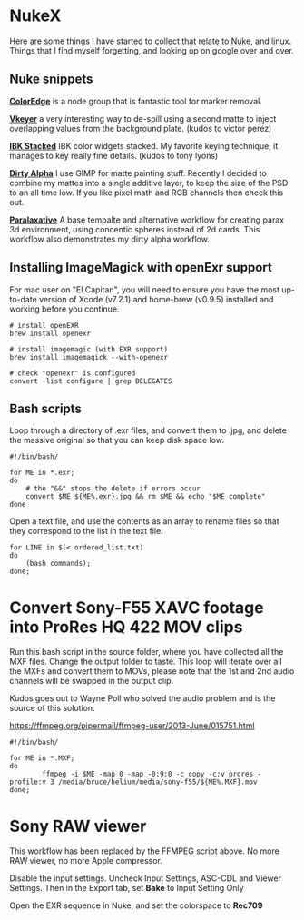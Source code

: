 # NukeX

Here are some things I have started to collect that relate to Nuke, and linux. Things that I find myself forgetting, and looking up on google over and over.

## Nuke snippets

**[ColorEdge](ColorEdge.txt)** is a node group that is fantastic tool for marker removal.

**[Vkeyer](vkeyer.txt)** a very interesting way to de-spill using a second matte to inject overlapping values from the background plate. (kudos to victor perez)

**[IBK Stacked](IBKStackedV1.txt)** IBK color widgets stacked. My favorite keying technique, it manages to key really fine details. (kudos to tony lyons)

**[Dirty Alpha](dirtyAlphaWorkflowV1.md)** I use GIMP for matte painting stuff. Recently I decided to combine my mattes into a single additive layer, to keep the size of the PSD to an all time low. If you like pixel math and RGB channels then check this out. 

**[Paralaxative](paralaxativeV1.txt)** A base tempalte and alternative workflow for creating parax 3d environment, using concentic spheres instead of 2d cards. This workflow also demonstrates my dirty alpha workflow.

## Installing ImageMagick with openExr support

For mac user on "El Capitan", you will need to ensure you have the most up-to-date version of Xcode (v7.2.1) and home-brew (v0.9.5) installed and working before you continue.

	# install openEXR
	brew install openexr

	# install imagemagic (with EXR support)
	brew install imagemagick --with-openexr

	# check "openexr" is configured
	convert -list configure | grep DELEGATES

## Bash scripts

Loop through a directory of .exr files, and convert them to .jpg, and delete the massive original so that you can keep disk space low.

	#!/bin/bash/

	for ME in *.exr;
	do
      	# the "&&" stops the delete if errors occur
		convert $ME ${ME%.exr}.jpg && rm $ME && echo "$ME complete"
	done

Open a text file, and use the contents as an array to rename files so that they correspond to the list in the text file.

	for LINE in $(< ordered_list.txt)
	do
		(bash commands);
	done;

# Convert Sony-F55 XAVC footage into ProRes HQ 422 MOV clips

Run this bash script in the source folder, where you have collected all the MXF files. Change the output folder to taste.
This loop will iterate over all the MXFs and convert them to MOVs, please note that the 1st and 2nd audio channels will be swapped in the output clip.

Kudos goes out to Wayne Poll who solved the audio problem and is the source of this solution.

https://ffmpeg.org/pipermail/ffmpeg-user/2013-June/015751.html


	#!/bin/bash/

	for ME in *.MXF;
	do
	        ffmpeg -i $ME -map 0 -map -0:9:0 -c copy -c:v prores -profile:v 3 /media/bruce/helium/media/sony-f55/${ME%.MXF}.mov
	done;


	
# Sony RAW viewer

This workflow has been replaced by the FFMPEG script above. No more RAW viewer, no more Apple compressor.

Disable the input settings. Uncheck Input Settings, ASC-CDL and Viewer Settings. Then in the Export tab, set **Bake** to Input Setting Only

Open the EXR sequence in Nuke, and set the colorspace to **Rec709**
